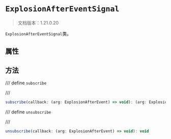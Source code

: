 # `ExplosionAfterEventSignal`

> 文档版本：1.21.0.20

`ExplosionAfterEventSignal`类。

## 属性

## 方法

/// define
`subscribe`


///

```js
subscribe(callback: (arg: ExplosionAfterEvent) => void): (arg: ExplosionAfterEvent) => void
```


/// define
`unsubscribe`


///

```js
unsubscribe(callback: (arg: ExplosionAfterEvent) => void): void
```

